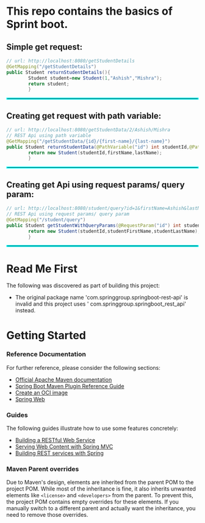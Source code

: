 # This repo contains the basics of Sprint boot.

## Simple get request:

```java
// url: http://localhost:8080/getStudentDetails
@GetMapping("/getStudentDetails")
public Student returnStudentDetails(){
        Student student=new Student(1,"Ashish","Mishra");
        return student;
        }
```

<hr style="border:2px solid cyan">

## Creating get request with path variable:

```java
// url: http://localhost:8080/getStudentData/2/Ashish/Mishra
// REST Api using path variable
@GetMapping("/getStudentData/{id}/{first-name}/{last-name}")
public Student returnStudentData(@PathVariable("id") int studentId,@PathVariable("first-name") String firstName,@PathVariable("last-name") String lastName){
        return new Student(studentId,firstName,lastName);
        }
```

<hr style="border:2px solid cyan">

## Creating get Api using request params/ query param:

```java
// url: http://localhost:8080/student/query?id=1&firstName=Ashish&lastName=Mishra
// REST Api using request params/ query param
@GetMapping("/student/query")
public Student getStudentWithQueryParams(@RequestParam("id") int studentId,@RequestParam("firstName") String studentFirstName,@RequestParam("lastName") String studentLastName){
        return new Student(studentId,studentFirstName,studentLastName);
        }
```

<hr style="border:2px solid cyan">



# Read Me First

The following was discovered as part of building this project:

* The original package name 'com.springgroup.springboot-rest-api' is invalid and this project uses '
  com.springgroup.springboot_rest_api' instead.

# Getting Started

### Reference Documentation

For further reference, please consider the following sections:

* [Official Apache Maven documentation](https://maven.apache.org/guides/index.html)
* [Spring Boot Maven Plugin Reference Guide](https://docs.spring.io/spring-boot/docs/3.3.1/maven-plugin/reference/html/)
* [Create an OCI image](https://docs.spring.io/spring-boot/docs/3.3.1/maven-plugin/reference/html/#build-image)
* [Spring Web](https://docs.spring.io/spring-boot/docs/3.3.1/reference/htmlsingle/index.html#web)

### Guides

The following guides illustrate how to use some features concretely:

* [Building a RESTful Web Service](https://spring.io/guides/gs/rest-service/)
* [Serving Web Content with Spring MVC](https://spring.io/guides/gs/serving-web-content/)
* [Building REST services with Spring](https://spring.io/guides/tutorials/rest/)

### Maven Parent overrides

Due to Maven's design, elements are inherited from the parent POM to the project POM.
While most of the inheritance is fine, it also inherits unwanted elements like `<license>` and `<developers>` from the
parent.
To prevent this, the project POM contains empty overrides for these elements.
If you manually switch to a different parent and actually want the inheritance, you need to remove those overrides.

